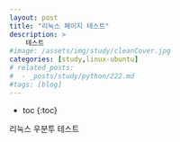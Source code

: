 ```yaml
---
layout: post
title: "리눅스 페이지 테스트"
description: >
    테스트
#image: /assets/img/study/cleanCover.jpg
categories: [study,linux-ubuntu]
# related_posts:
#  - _posts/study/python/222.md
#tags: [blog]
---
```

* toc
{:toc}

리눅스 우분투 테스트